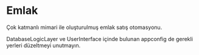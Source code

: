 # Emlak
 Çok katmanlı mimari ile oluşturulmuş emlak satış otomasyonu.
 
 DatabaseLogicLayer ve UserInterface içinde bulunan appconfig de gerekli yerleri düzeltmeyi unutmayın.
